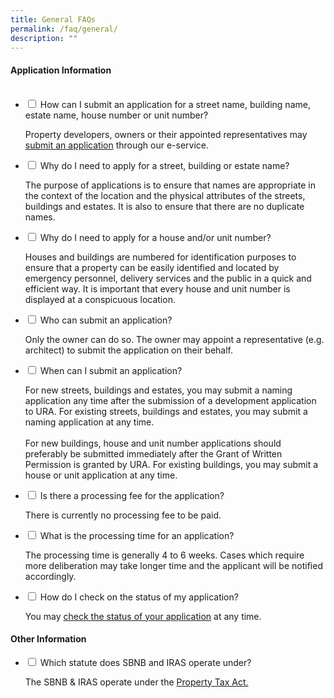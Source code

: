 ```yaml
---
title: General FAQs
permalink: /faq/general/
description: ""
---
```

<h4>Application Information</h4>
<ul class="jekyllcodex_accordion">
&nbsp;&nbsp;<li>
    <input type="checkbox" id="accordion1">
    <label for="accordion1">How can I submit an application for a street name, building name, estate name, house number or unit number?</label>
    <div>
      <p>Property developers, owners or their appointed representatives may <a href="https://digitalservice.propertynaa.gov.sg">submit an application</a> through our e-service.</p>
          </div>
  </li>
	
<li>
    <input type="checkbox" id="accordion2">
    <label for="accordion2">Why do I need to apply for a street, building or estate name?</label>
    <div>
      <p>The purpose of applications is to ensure that names are appropriate in the context of the location and the physical attributes of the streets, buildings and estates. It is also to ensure that there are no duplicate names.</p>
          </div>
</li>
	
<li>
    <input type="checkbox" id="accordion3">
    <label for="accordion3">Why do I need to apply for a house and/or unit number?</label>
    <div>
      <p>Houses and buildings are numbered for identification purposes to ensure that a property can be easily identified and located by emergency personnel, delivery services and the public in a quick and efficient way. It is important that every house and unit number is displayed at a conspicuous location.</p>
          </div>
</li>
	
<li>
    <input type="checkbox" id="accordion4">
    <label for="accordion4">Who can submit an application?</label>
    <div>
      <p>Only the owner can do so. The owner may appoint a representative (e.g. architect) to submit the application on their behalf.</p>
          </div>
</li>
	
<li>
    <input type="checkbox" id="accordion5">
    <label for="accordion5">When can I submit an application?</label>
    <div>
      <p>For new streets, buildings and estates, you may submit a naming application any time after the submission of a development application to URA. For existing streets, buildings and estates, you may submit a naming application at any time.<br><br>			
			For new buildings, house and unit number applications should preferably be submitted immediately after the Grant of Written Permission is granted by URA. For existing buildings, you may submit a house or unit application at any time.</p></div>
</li>
	
<li>
    <input type="checkbox" id="accordion6">
    <label for="accordion6">Is there a processing fee for the application?</label>
    <div>
      <p>There is currently no processing fee to be paid.</p>
          </div>
</li>
	
<li>
    <input type="checkbox" id="accordion7">
    <label for="accordion7">What is the processing time for an application?</label>
    <div>
      <p>The processing time is generally 4 to 6 weeks. Cases which require more deliberation may take longer time and the applicant will be notified accordingly.</p>
          </div>
</li>
	
<li>
    <input type="checkbox" id="accordion8">
    <label for="accordion8">How do I check on the status of my application?</label>
    <div>
      <p>You may <a href="https://digitalservice.propertynaa.gov.sg/checkApplication">check the status of your application</a> at any time.</p>
          </div>
</li></ul>
	
<h4>Other Information</h4>
	
<ul class="jekyllcodex_accordion">
<li>
    <input type="checkbox" id="accordion9">
    <label for="accordion9">Which statute does SBNB and IRAS operate under?</label>
    <div>
      <p>The SBNB &amp; IRAS operate under the <a href="https://sso.agc.gov.sg/Act/PTA1960">Property Tax Act.</a></p></div></li></ul>